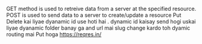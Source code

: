 GET method is used to retreive data from a server at the specified resource.
POST is used to send data to a server to create/update a resource
Put Delete kai liyae dyanamic id use hoti hai . dynamic id kaisay send hogi uskai liyae dyanamic folder banay ga 
and url mai slug change kardo toh dyamic routing mai Put hoga 
 https://reqres.in/